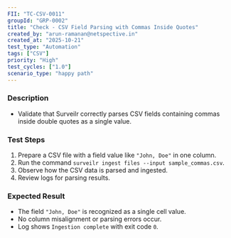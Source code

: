 ```yaml
---
FII: "TC-CSV-0011"
groupId: "GRP-0002"
title: "Check - CSV Field Parsing with Commas Inside Quotes"
created_by: "arun-ramanan@netspective.in"
created_at: "2025-10-21"
test_type: "Automation"
tags: ["CSV"]
priority: "High"
test_cycles: ["1.0"]
scenario_type: "happy path"
---
```


### Description
- Validate that Surveilr correctly parses CSV fields containing commas inside double quotes as a single value.

### Test Steps
1. Prepare a CSV file with a field value like `"John, Doe"` in one column.  
2. Run the command `surveilr ingest files --input sample_commas.csv`.  
3. Observe how the CSV data is parsed and ingested.  
4. Review logs for parsing results.

### Expected Result
- The field `"John, Doe"` is recognized as a single cell value.  
- No column misalignment or parsing errors occur.  
- Log shows `Ingestion complete` with exit code `0`.
